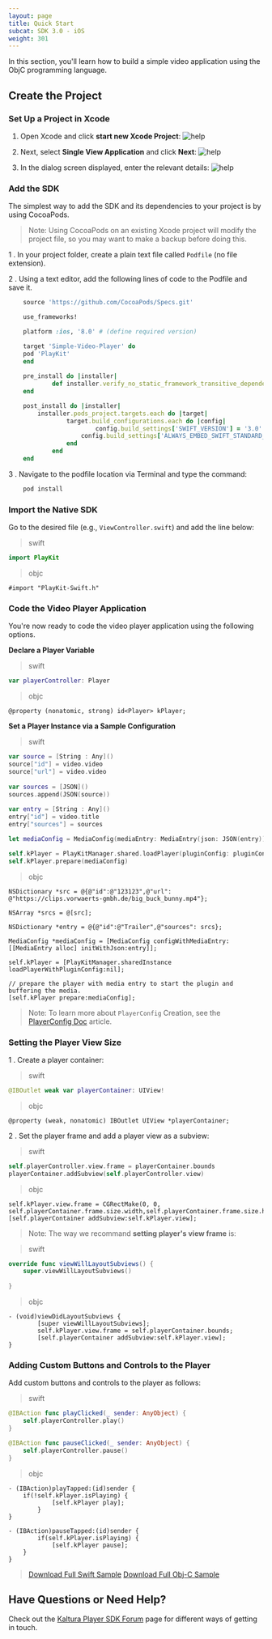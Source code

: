 ```yaml
---
layout: page
title: Quick Start
subcat: SDK 3.0 - iOS
weight: 301
---
```


In this section, you'll learn how to build a simple video application using the ObjC programming language.

## Create the Project  

### Set Up a Project in Xcode  

1. Open Xcode and click **start new Xcode Project**:
	![help](./v3-images/iOS/newProj.png) 

2. Next, select **Single View Application** and click **Next**:
	![help](./v3-images/iOS/singleView.png) 

3. In the dialog screen displayed, enter the relevant details:
	![help](./v3-images/iOS/projDetails.png) 


### Add the SDK

The simplest way to add the SDK and its dependencies to your project is by using CocoaPods.

>Note: Using CocoaPods on an existing Xcode project will modify the project file, so you may want to make a backup before doing this.

1 . In your project folder, create a plain text file called `Podfile` (no file extension).

2 . Using a text editor, add the following lines of code to the Podfile and save it.

```ruby
	source 'https://github.com/CocoaPods/Specs.git'

	use_frameworks!

	platform :ios, '8.0' # (define required version)

	target 'Simple-Video-Player' do
	pod 'PlayKit'
	end
	
	pre_install do |installer|
    		def installer.verify_no_static_framework_transitive_dependencies; end
	end

	post_install do |installer| 
   		installer.pods_project.targets.each do |target| 
        		target.build_configurations.each do |config| 
                		config.build_settings['SWIFT_VERSION'] = '3.0'
	        		config.build_settings['ALWAYS_EMBED_SWIFT_STANDARD_LIBRARIES'] = 'NO'
        		end 
    		end 
	end

```
	
3 . Navigate to the podfile location via Terminal and type the command:

```ruby
	pod install

```

### Import the Native SDK

Go to the desired file (e.g., `ViewController.swift`) and add the line below:

>swift

```swift
import PlayKit
```

>objc

```objc
#import "PlayKit-Swift.h"
```

### Code the Video Player Application  

You're now ready to code the video player application using the following options.

**Declare a Player Variable**

>swift

```swift
var playerController: Player
```

>objc

```objc
@property (nonatomic, strong) id<Player> kPlayer;
```

**Set a Player Instance via a Sample Configuration**

>swift

```swift
var source = [String : Any]()
source["id"] = video.video
source["url"] = video.video
   
var sources = [JSON]()
sources.append(JSON(source))
        
var entry = [String : Any]()
entry["id"] = video.title
entry["sources"] = sources

let mediaConfig = MediaConfig(mediaEntry: MediaEntry(json: JSON(entry)))

self.kPlayer = PlayKitManager.shared.loadPlayer(pluginConfig: pluginConfig)
self.kPlayer.prepare(mediaConfig)
```

>objc

```objc
NSDictionary *src = @{@"id":@"123123",@"url": @"https://clips.vorwaerts-gmbh.de/big_buck_bunny.mp4"};

NSArray *srcs = @[src];

NSDictionary *entry = @{@"id":@"Trailer",@"sources": srcs};

MediaConfig *mediaConfig = [MediaConfig configWithMediaEntry:[[MediaEntry alloc] initWithJson:entry]];
    
self.kPlayer = [PlayKitManager.sharedInstance loadPlayerWithPluginConfig:nil];
    
// prepare the player with media entry to start the plugin and buffering the media.
[self.kPlayer prepare:mediaConfig];
```

>Note: To learn more about `PlayerConfig` Creation, see the [PlayerConfig Doc]() article.

### Setting the Player View Size  

1 . Create a player container: 

>swift

```swift
@IBOutlet weak var playerContainer: UIView!
```

>objc

```objc
@property (weak, nonatomic) IBOutlet UIView *playerContainer;
```

2 . Set the player frame and add a player view as a subview:

>swift

```swift
self.playerController.view.frame = playerContainer.bounds
playerContainer.addSubview(self.playerController.view)
```

>objc

```objc
self.kPlayer.view.frame = CGRectMake(0, 0, self.playerContainer.frame.size.width,self.playerContainer.frame.size.height);   
[self.playerContainer addSubview:self.kPlayer.view];
```

>Note: The way we recommand **setting player's view frame** is:

>swift

```swift
override func viewWillLayoutSubviews() {
	super.viewWillLayoutSubviews()
        
}
```

>objc

```objc
- (void)viewDidLayoutSubviews {
    	[super viewWillLayoutSubviews];
    	self.kPlayer.view.frame = self.playerContainer.bounds;
    	[self.playerContainer addSubview:self.kPlayer.view];
}
```

### Adding Custom Buttons and Controls to the Player  

Add custom buttons and controls to the player as follows:

>swift

```swift
@IBAction func playClicked(_ sender: AnyObject) {
    self.playerController.play()
}

@IBAction func pauseClicked(_ sender: AnyObject) {
    self.playerController.pause()
}
```

>objc

```objc
- (IBAction)playTapped:(id)sender {
	if(!self.kPlayer.isPlaying) {
        	[self.kPlayer play];
    	}
}

- (IBAction)pauseTapped:(id)sender {
    	if(self.kPlayer.isPlaying) {
        	[self.kPlayer pause];
	}
}
```

> [Download Full Swift Sample](https://github.com/kaltura/playkit-ios-samples/tree/master/PlayKitApp/PlayKitApp)
> [Download Full Obj-C Sample](https://github.com/kaltura/playkit-ios-samples/tree/master/PlayKitApp/ObjCSample)



## Have Questions or Need Help?  

Check out the [Kaltura Player SDK Forum](https://forum.kaltura.org/c/playkit) page for different ways of getting in touch.

